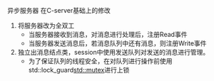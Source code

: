 异步服务器
在C-server基础上的修改
1. 将服务器改为全双工
    - 当服务器接收到消息，对消息进行处理后，注册Read事件
    - 当服务器发送消息后，若消息队列中还有消息，则注册Write事件
2. 独立出消息结点类，session中使用发送队列对发送的消息进行管理。
    - 为了保证队列的线程安全，在对队列进行操作前使用std::lock_guard<std::mutex>进行上锁